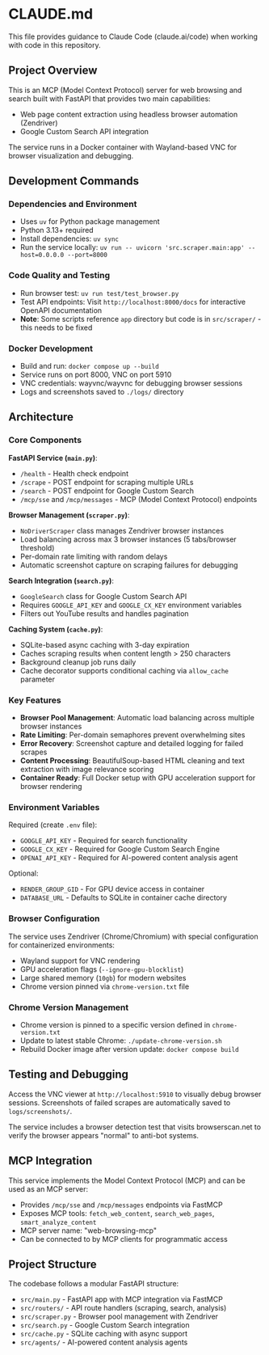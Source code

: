# CLAUDE.md

This file provides guidance to Claude Code (claude.ai/code) when working with code in this repository.

## Project Overview

This is an MCP (Model Context Protocol) server for web browsing and search built with FastAPI that provides two main capabilities:

- Web page content extraction using headless browser automation (Zendriver)
- Google Custom Search API integration

The service runs in a Docker container with Wayland-based VNC for browser visualization and debugging.

## Development Commands

### Dependencies and Environment

- Uses `uv` for Python package management
- Python 3.13+ required
- Install dependencies: `uv sync`
- Run the service locally: `uv run -- uvicorn 'src.scraper.main:app' --host=0.0.0.0 --port=8000`

### Code Quality and Testing

- Run browser test: `uv run test/test_browser.py`
- Test API endpoints: Visit `http://localhost:8000/docs` for interactive OpenAPI documentation
- **Note**: Some scripts reference `app` directory but code is in `src/scraper/` - this needs to be fixed

### Docker Development

- Build and run: `docker compose up --build`
- Service runs on port 8000, VNC on port 5910
- VNC credentials: wayvnc/wayvnc for debugging browser sessions
- Logs and screenshots saved to `./logs/` directory

## Architecture

### Core Components

**FastAPI Service (`main.py`)**:

- `/health` - Health check endpoint
- `/scrape` - POST endpoint for scraping multiple URLs
- `/search` - POST endpoint for Google Custom Search
- `/mcp/sse` and `/mcp/messages` - MCP (Model Context Protocol) endpoints

**Browser Management (`scraper.py`)**:

- `NoDriverScraper` class manages Zendriver browser instances
- Load balancing across max 3 browser instances (5 tabs/browser threshold)
- Per-domain rate limiting with random delays
- Automatic screenshot capture on scraping failures for debugging

**Search Integration (`search.py`)**:

- `GoogleSearch` class for Google Custom Search API
- Requires `GOOGLE_API_KEY` and `GOOGLE_CX_KEY` environment variables
- Filters out YouTube results and handles pagination

**Caching System (`cache.py`)**:

- SQLite-based async caching with 3-day expiration
- Caches scraping results when content length > 250 characters
- Background cleanup job runs daily
- Cache decorator supports conditional caching via `allow_cache` parameter

### Key Features

- **Browser Pool Management**: Automatic load balancing across multiple browser instances
- **Rate Limiting**: Per-domain semaphores prevent overwhelming sites
- **Error Recovery**: Screenshot capture and detailed logging for failed scrapes
- **Content Processing**: BeautifulSoup-based HTML cleaning and text extraction with image relevance scoring
- **Container Ready**: Full Docker setup with GPU acceleration support for browser rendering

### Environment Variables

Required (create `.env` file):

- `GOOGLE_API_KEY` - Required for search functionality  
- `GOOGLE_CX_KEY` - Required for Google Custom Search Engine
- `OPENAI_API_KEY` - Required for AI-powered content analysis agent

Optional:

- `RENDER_GROUP_GID` - For GPU device access in container
- `DATABASE_URL` - Defaults to SQLite in container cache directory

### Browser Configuration

The service uses Zendriver (Chrome/Chromium) with special configuration for containerized environments:

- Wayland support for VNC rendering
- GPU acceleration flags (`--ignore-gpu-blocklist`)
- Large shared memory (`10gb`) for modern websites
- Chrome version pinned via `chrome-version.txt` file

### Chrome Version Management

- Chrome version is pinned to a specific version defined in `chrome-version.txt`
- Update to latest stable Chrome: `./update-chrome-version.sh`
- Rebuild Docker image after version update: `docker compose build`

## Testing and Debugging

Access the VNC viewer at `http://localhost:5910` to visually debug browser sessions. Screenshots of failed scrapes are automatically saved to `logs/screenshots/`.

The service includes a browser detection test that visits browserscan.net to verify the browser appears "normal" to anti-bot systems.

## MCP Integration

This service implements the Model Context Protocol (MCP) and can be used as an MCP server:

- Provides `/mcp/sse` and `/mcp/messages` endpoints via FastMCP
- Exposes MCP tools: `fetch_web_content`, `search_web_pages`, `smart_analyze_content`
- MCP server name: "web-browsing-mcp"
- Can be connected to by MCP clients for programmatic access

## Project Structure

The codebase follows a modular FastAPI structure:

- `src/main.py` - FastAPI app with MCP integration via FastMCP
- `src/routers/` - API route handlers (scraping, search, analysis)
- `src/scraper.py` - Browser pool management with Zendriver
- `src/search.py` - Google Custom Search integration
- `src/cache.py` - SQLite caching with async support
- `src/agents/` - AI-powered content analysis agents
